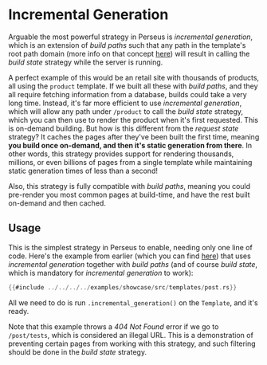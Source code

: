 # Incremental Generation

Arguable the most powerful strategy in Perseus is _incremental generation_, which is an extension of _build paths_ such that any path in the template's root path domain (more info on that concept [here](:templates/intro)) will result in calling the _build state_ strategy while the server is running.

A perfect example of this would be an retail site with thousands of products, all using the `product` template. If we built all these with _build paths_, and they all require fetching information from a database, builds could take a very long time. Instead, it's far more efficient to use _incremental generation_, which will allow any path under `/product` to call the _build state_ strategy, which you can then use to render the product when it's first requested. This is on-demand building. But how is this different from the _request state_ strategy? It caches the pages after they've been built the first time, meaning **you build once on-demand, and then it's static generation from there**. In other words, this strategy provides support for rendering thousands, millions, or even billions of pages from a single template while maintaining static generation times of less than a second!

Also, this strategy is fully compatible with _build paths_, meaning you could pre-render you most common pages at build-time, and have the rest built on-demand and then cached.

## Usage

This is the simplest strategy in Perseus to enable, needing only one line of code. Here's the example from earlier (which you can find [here](https://github.com/framesurge/perseus/blob/main/examples/showcase/src/templates/post.rs)) that uses _incremental generation_ together with _build paths_ (and of course _build state_, which is mandatory for _incremental generation_ to work):

```rust
{{#include ../../../../examples/showcase/src/templates/post.rs}}
```

All we need to do is run `.incremental_generation()` on the `Template`, and it's ready.

Note that this example throws a _404 Not Found_ error if we go to `/post/tests`, which is considered an illegal URL. This is a demonstration of preventing certain pages from working with this strategy, and such filtering should be done in the _build state_ strategy.
